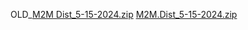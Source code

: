 OLD_[M2M Dist_5-15-2024.zip](https://github.com/KahlerRock/M2M-Mapping-Service/files/15324156/M2M.Dist_5-15-2024.zip)
[M2M.Dist_5-15-2024.zip](https://github.com/user-attachments/files/16996331/M2M.Dist_5-15-2024.zip)
